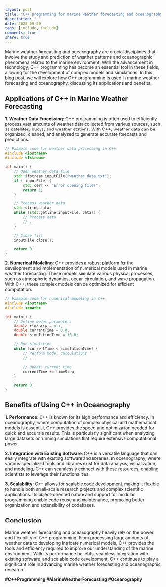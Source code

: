 ```yaml
---
layout: post
title: "C++ programming for marine weather forecasting and oceanography"
description: " "
date: 2023-09-20
tags: [include, include]
comments: true
share: true
---
```


Marine weather forecasting and oceanography are crucial disciplines that involve the study and prediction of weather patterns and oceanographic phenomena related to the marine environment. With the advancement in technology, C++ programming has become an essential tool in these fields, allowing for the development of complex models and simulations. In this blog post, we will explore how C++ programming is used in marine weather forecasting and oceanography, discussing its applications and benefits.

## Applications of C++ in Marine Weather Forecasting

**1. Weather Data Processing**: C++ programming is often used to efficiently process vast amounts of weather data collected from various sources, such as satellites, buoys, and weather stations. With C++, weather data can be organized, cleaned, and analyzed to generate accurate forecasts and predictions.

```cpp
// Example code for weather data processing in C++
#include <iostream>
#include <fstream>

int main() {
    // Open weather data file
    std::ifstream inputFile("weather_data.txt");
    if (!inputFile) {
        std::cerr << "Error opening file!";
        return 1;
    }

    // Process weather data
    std::string data;
    while (std::getline(inputFile, data)) {
        // Process data
        // ...
    }

    // Close file
    inputFile.close();

    return 0;
}
```

**2. Numerical Modeling**: C++ provides a robust platform for the development and implementation of numerical models used in marine weather forecasting. These models simulate various physical processes, such as atmospheric dynamics, ocean circulation, and wave propagation. With C++, these complex models can be optimized for efficient computation.

```cpp
// Example code for numerical modeling in C++
#include <iostream>
#include <cmath>

int main() {
    // Define model parameters
    double timeStep = 0.1;
    double currentTime = 0.0;
    double simulationTime = 10.0;

    // Run simulation
    while (currentTime < simulationTime) {
        // Perform model calculations
        // ...

        // Update current time
        currentTime += timeStep;
    }

    return 0;
}
```

## Benefits of Using C++ in Oceanography

**1. Performance**: C++ is known for its high performance and efficiency. In oceanography, where computation of complex physical and mathematical models is essential, C++ provides the speed and optimization needed for quick and accurate results. This is particularly significant when analyzing large datasets or running simulations that require extensive computational power.

**2. Integration with Existing Software**: C++ is a versatile language that can easily integrate with existing software and libraries. In oceanography, where various specialized tools and libraries exist for data analysis, visualization, and modeling, C++ can seamlessly connect with these resources, enabling scientists to leverage their functionalities.

**3. Scalability**: C++ allows for scalable code development, making it flexible to handle both small-scale research projects and complex scientific applications. Its object-oriented nature and support for modular programming enable code reuse and maintenance, promoting better organization and extensibility of codebases.

## Conclusion

Marine weather forecasting and oceanography heavily rely on the power and flexibility of C++ programming. From processing large amounts of weather data to developing intricate numerical models, C++ provides the tools and efficiency required to improve our understanding of the marine environment. With its performance benefits, seamless integration with existing software, and scalable code development, C++ continues to play a significant role in advancing marine weather forecasting and oceanographic research.

**#C++Programming #MarineWeatherForecasting #Oceanography**